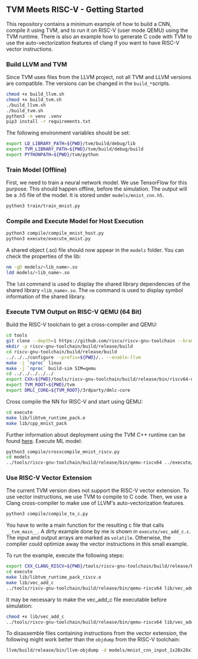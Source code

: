 ## TVM Meets RISC-V - Getting Started
This repository contains a minimum example of how to build a CNN, compile it using TVM, and to run it on RISC-V (user mode QEMU) using the TVM runtime.
There is also an example how to generate C code with TVM to use the auto-vectorization features of clang if you want to have RISC-V vector instructions.


### Build LLVM and TVM
Since TVM uses files from the LLVM project, not all TVM and LLVM versions are compatible.
The versions can be changed in the `build_*`scripts.

```bash
chmod +x build_llvm.sh
chmod +x build_tvm.sh
./build_llvm.sh
./build_tvm.sh
python3 -m venv .venv
pip3 install -r requirements.txt
```
The following environment variables should be set:
```bash
export LD_LIBRARY_PATH=${PWD}/tvm/build/debug/lib
export TVM_LIBRARY_PATH=${PWD}/tvm/build/debug/build
export PYTHONPATH=${PWD}/tvm/python
```


### Train Model (Offline)
First, we need to train a neural network model. We use TensorFlow for this purpose. This should happen offline, before the simulation.
The output will be a .h5 file of the model. It is stored under `models/mnist_cnn.h5`.
```bash
python3 train/train_mnist.py
```


### Compile and Execute Model for Host Execution
```bash
python3 compile/compile_mnist_host.py
python3 execute/execute_mnist.py 
```
A shared object (.so) file should now appear in the `models` folder.
You can check the properties of the lib:
```bash
nm -gD models/<lib_name>.so
ldd models/<lib_name>.so
```
The `ldd` command is used to display the shared library dependencies of the shared library `<lib_name>.so`.
The `nm` command is used to display symbol information of the shared library.


### Execute TVM Output on RISC-V QEMU (64 Bit)
Build the RISC-V toolchain to get a cross-compiler and QEMU:
```bash
cd tools
git clone --depth=1 https://github.com/riscv/riscv-gnu-toolchain --branch=710a81b
mkdir -p riscv-gnu-toolchain/build/release/build
cd riscv-gnu-toolchain/build/release/build
../../../configure --prefix=${PWD}/.. --enable-llvm
make -j `nproc` linux  
make -j `nproc` build-sim SIM=qemu
cd ../../../../../
export CXX=${PWD}/tools/riscv-gnu-toolchain/build/release/bin/riscv64-unknown-linux-gnu-g++
export TVM_ROOT=${PWD}/tvm
export DMLC_CORE=${TVM_ROOT}/3rdparty/dmlc-core
```

Cross compile the NN for RISC-V and start using QEMU:
```bash
cd execute
make lib/libtvm_runtime_pack.o
make lib/cpp_mnist_pack
```
Further information about deployment using the TVM C++ runtime can be found [here](https://github.com/apache/tvm/tree/main/apps/howto_deploy).
Execute ML model:
```bash
python3 compile/crosscompile_mnist_riscv.py
cd models
../tools/riscv-gnu-toolchain/build/release/bin/qemu-riscv64 ../execute/lib/cpp_mnist_pack
```


### Use RISC-V Vector Extension
The current TVM version does not support the RISC-V vector extension. To use vector instructions, we use TVM to compile to C code. Then, we use a Clang cross-compiler to make use of LLVM's auto-vectorization features.

```bash
python3 compile/compile_to_c.py
```
You have to write a main function for the resulting c file that calls `__tvm_main__`. A dirty example done by me is shown in `execute/vec_add_c.c`. The input and output arrays are marked as `volatile`. Otherwise, the compiler could optimize away the vector instructions in this small example.

To run the example, execute the following steps:
```bash
export CXX_CLANG_RISCV=${PWD}/tools/riscv-gnu-toolchain/build/release/bin/riscv64-unknown-linux-gnu-clang++
cd execute
make lib/libtvm_runtime_pack_riscv.o
make lib/vec_add_c
../tools/riscv-gnu-toolchain/build/release/bin/qemu-riscv64 lib/vec_add_c
```

It may be necessary to make the vec_add_c file executable before simulation:
```bash
chmod +x lib/vec_add_c
../tools/riscv-gnu-toolchain/build/release/bin/qemu-riscv64 lib/vec_add_c
```

To disassemble files containing instructions from the vector extension, the following might work better than the `objdump` from the RISC-V toolchain:
```bash
llvm/build/release/bin/llvm-objdump -d models/mnist_cnn_input_1x28x28x1_lib.so
````

